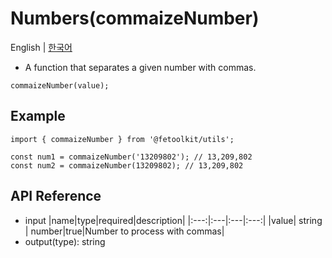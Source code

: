 # Numbers(commaizeNumber)

English | [한국어](./commaizeNumber_kr.md)

- A function that separates a given number with commas.

```tsx
commaizeNumber(value);
```

## Example

```tsx
import { commaizeNumber } from '@fetoolkit/utils';

const num1 = commaizeNumber('13209802'); // 13,209,802
const num2 = commaizeNumber(13209802); // 13,209,802
```

## API Reference

- input
  |name|type|required|description|
  |:---:|:---|:---|:---:|
  |value| string \| number|true|Number to process with commas|
- output(type): string
